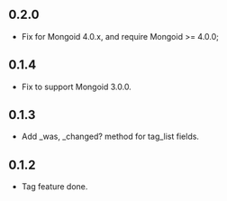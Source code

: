 ## 0.2.0

* Fix for Mongoid 4.0.x, and require Mongoid >= 4.0.0;

## 0.1.4

* Fix to support Mongoid 3.0.0.

## 0.1.3

* Add _was, _changed? method for tag_list fields.

## 0.1.2

* Tag feature done.
